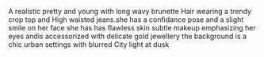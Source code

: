 A realistic pretty and young with long wavy brunette Hair wearing a trendy crop top and High waisted jeans.she has a confidance pose and a slight smile on her face she has has flawless skin subtle makeup emphasizing her eyes andis accessorized with delicate gold jewellery the background is a chic urban settings with blurred City light at dusk
